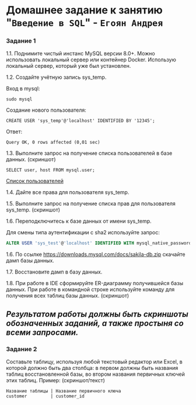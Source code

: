 # Домашнее задание к занятию "`Введение в SQL`" - `Егоян Андрея`

### Задание 1

1.1. Поднимите чистый инстанс MySQL версии 8.0+. Можно использовать локальный сервер или контейнер Docker.
Использую локальный сервер, который уже был установлен.

1.2. Создайте учётную запись sys_temp. 

Вход в mysql:

```shell
sudo mysql
```

Создание нового пользователя:

```shell
CREATE USER 'sys_temp'@'localhost' IDENTIFIED BY '12345';
```
Ответ: 

```shell
Query OK, 0 rows affected (0,01 sec)
```

1.3. Выполните запрос на получение списка пользователей в базе данных. (скриншот)

```shell
SELECT user, host FROM mysql.user;
```
[Список пользователей](https://github.com/electr0n4ik/db-homework-2/blob/main/db-homework-2/images/image.png)

1.4. Дайте все права для пользователя sys_temp. 

1.5. Выполните запрос на получение списка прав для пользователя sys_temp. (скриншот)

1.6. Переподключитесь к базе данных от имени sys_temp.

Для смены типа аутентификации с sha2 используйте запрос: 
```sql
ALTER USER 'sys_test'@'localhost' IDENTIFIED WITH mysql_native_password BY 'password';
```
1.6. По ссылке https://downloads.mysql.com/docs/sakila-db.zip скачайте дамп базы данных.

1.7. Восстановите дамп в базу данных.

1.8. При работе в IDE сформируйте ER-диаграмму получившейся базы данных. При работе в командной строке используйте команду для получения всех таблиц базы данных. (скриншот)

*Результатом работы должны быть скриншоты обозначенных заданий, а также простыня со всеми запросами.*
---

### Задание 2
Составьте таблицу, используя любой текстовый редактор или Excel, в которой должно быть два столбца: в первом должны быть названия таблиц восстановленной базы, во втором названия первичных ключей этих таблиц. Пример: (скриншот/текст)
```
Название таблицы | Название первичного ключа
customer         | customer_id
```

